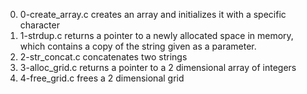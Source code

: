 0. 0-create_array.c creates an array and initializes it with a specific character
1. 1-strdup.c returns a pointer to a newly allocated space in memory, which contains a copy of the string given as a parameter.
2. 2-str_concat.c concatenates two strings
3. 3-alloc_grid.c returns a pointer to a 2 dimensional array of integers
4. 4-free_grid.c frees a 2 dimensional grid
